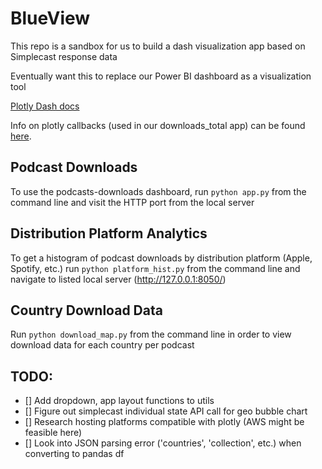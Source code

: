 # BlueView
This repo is a sandbox for us to build a dash visualization app based on Simplecast response data

Eventually want this to replace our Power BI dashboard as a visualization tool

[Plotly Dash docs](https://dash.plotly.com)

Info on plotly callbacks (used in our downloads_total app) can be found [here](https://dash.plotly.com/basic-callbacks).

## Podcast Downloads
To use the podcasts-downloads dashboard, run `python app.py` from the command line and visit the HTTP port from the local server

## Distribution Platform Analytics
To get a histogram of podcast downloads by distribution  platform (Apple, Spotify, etc.) run `python platform_hist.py` from the command line and navigate to listed local server (http://127.0.0.1:8050/)

## Country Download Data
Run `python download_map.py` from the command line in order to view download data for each country per podcast


## **TODO:**

- [] Add dropdown, app layout functions to utils
- [] Figure out simplecast individual state API call for geo bubble chart
- [] Research hosting platforms compatible with plotly (AWS might be feasible here)
- [] Look into JSON parsing error ('countries', 'collection', etc.) when converting to pandas df



